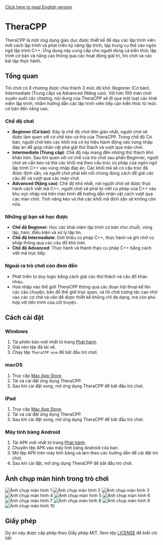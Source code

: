 [Click here to read English version](https://github.com/Nktoan2707/TheraCPP-Release/blob/main/README_en.md)

# TheraCPP

TheraCPP là một ứng dụng giáo dục được thiết kế để dạy các lập trình viên mới cách lập trình và phát triển kỹ năng lập trình, tập trung cụ thể vào ngôn ngữ lập trình C++. Ứng dụng này cung cấp cho người dùng cả kiến thức lập trình cơ bản và nâng cao thông qua các hoạt động giải trí, trò chơi và các bài tập thực hành.

## Tổng quan

Trò chơi có 8 chương được chia thành 3 mức độ khó: Beginner (Cơ bản), Intermediate (Trung cấp) và Advanced (Nâng cao). Với hơn 100 màn chơi xuyên suốt các chương, nội dung của TheraCPP sẽ đi qua một loạt các khái niệm lập trình, nhằm hướng dẫn các lập trình viên tiếp cận kiến thức từ mức cơ bản đến nâng cao.

### Chế độ chơi

-   **Beginner (Cơ bản)**: Đây là chế độ chơi đơn giản nhất, người chơi sẽ được làm quen với cơ chế kéo và thả của TheraCPP. Trong chế độ Cơ bản, người chơi kéo các khối mã có ký hiệu hành động vào vùng nhập đáp án để giúp nhân vật phá giải thử thách và vượt qua màn chơi.
-   **Intermediate (Trung cấp)**: Chế độ này mang đến những thử thách khó khăn hơn. Sau khi quen với cơ chế của trò chơi sau phần Beginner, người chơi sẽ cần kéo và thả các khối mã theo cấu trúc cú pháp của ngôn ngữ lập trình C++ vào vùng nhập đáp án. Các khối mã sẽ có cấu trúc đã được định sẵn, và người chơi phải kết nối chúng đúng cách để giải các câu đố và vượt qua các màn chơi.
-   **Advanced (Nâng cao)**: Chế độ khó nhất, nơi người chơi sẽ được thực hành cách viết mã C++, người chơi sẽ phải tự viết cú pháp của C++ vào khu vực nhập mã trên màn hình để hướng dẫn nhân vật cách vượt qua các màn chơi. Tính năng kéo và thả các khối mã định sẵn sẽ không còn nữa.

### Những gì bạn sẽ học được

-   **Chế độ Beginner**: Học các khái niệm lập trình cơ bản như chuỗi, vòng lặp, hàm, điều kiện và xử lý tập tin.
-   **Chế độ Intermediate**: Giới thiệu cú pháp C++, thực hành và ghi nhớ cú pháp thông qua các câu đố khó hơn.
-   **Chế độ Advanced**: Thực hành và thành thạo cú pháp C++ bằng cách viết mã trực tiếp.

### Ngoài ra trò chơi còn đem đến

-   Phát triển tư duy logic bằng cách giải các thử thách và câu đố khác nhau.
-   Hoà nhập vào thế giới TheraCPP thông qua các đoạn hội thoại kể lên các câu chuyện, bản đồ thế giới trực quan, và lối chơi tương tác cao nhờ vào các cơ chế và vấn đề được thiết kế không chỉ đa dạng, mà còn phù hợp với tiến trình của cốt truyện.

## Cách cài đặt

### Windows

1. Tải phiên bản mới nhất từ trang [Phát hành](https://github.com/Nktoan2707/TheraCPP-Release/releases).
2. Giải nén tệp đã tải về.
3. Chạy tệp `TheraCPP.exe` để bắt đầu trò chơi.

### macOS
1. Truy cập [Mac App Store](https://apps.apple.com/vn/app/theracpp/id6575351503?mt=12).
2. Tải và cài đặt ứng dụng TheraCPP.
3. Sau khi cài đặt xong, mở ứng dụng TheraCPP để bắt đầu trò chơi.

### iPad
1. Truy cập [Mac App Store](https://apps.apple.com/vn/app/theracpp-learn-coding/id6575351503?platform=ipad).
2. Tải và cài đặt ứng dụng TheraCPP.
3. Sau khi cài đặt xong, mở ứng dụng TheraCPP để bắt đầu trò chơi.

### Máy tính bảng Android

1. Tải APK mới nhất từ trang [Phát hành](https://github.com/Nktoan2707/TheraCPP-Release/releases).
2. Chuyển tệp APK vào máy tính bảng Android của bạn.
3. Mở tệp APK trên máy tính bảng và làm theo các hướng dẫn để cài đặt trò chơi.
4. Sau khi cài đặt, mở ứng dụng TheraCPP để bắt đầu trò chơi.

## Ảnh chụp màn hình trong trò chơi

![Ảnh chụp màn hình 1](https://github.com/Nktoan2707/TheraCPP-Release/blob/a392799e07795ebfed66d5881f1c4668dc3a539e/Images/16-9%20ratio/1.png)
![Ảnh chụp màn hình 2](https://github.com/Nktoan2707/TheraCPP-Release/blob/a392799e07795ebfed66d5881f1c4668dc3a539e/Images/16-9%20ratio/2.png)
![Ảnh chụp màn hình 3](https://github.com/Nktoan2707/TheraCPP-Release/blob/a392799e07795ebfed66d5881f1c4668dc3a539e/Images/16-9%20ratio/3.png)
![Ảnh chụp màn hình 4](https://github.com/Nktoan2707/TheraCPP-Release/blob/a392799e07795ebfed66d5881f1c4668dc3a539e/Images/16-9%20ratio/4.png)
![Ảnh chụp màn hình 5](https://github.com/Nktoan2707/TheraCPP-Release/blob/a392799e07795ebfed66d5881f1c4668dc3a539e/Images/16-9%20ratio/5.png)
![Ảnh chụp màn hình 6](https://github.com/Nktoan2707/TheraCPP-Release/blob/a392799e07795ebfed66d5881f1c4668dc3a539e/Images/16-9%20ratio/6.png)
![Ảnh chụp màn hình 7](https://github.com/Nktoan2707/TheraCPP-Release/blob/a392799e07795ebfed66d5881f1c4668dc3a539e/Images/16-9%20ratio/7.png)
![Ảnh chụp màn hình 8](https://github.com/Nktoan2707/TheraCPP-Release/blob/a392799e07795ebfed66d5881f1c4668dc3a539e/Images/16-9%20ratio/8.png)
![Ảnh chụp màn hình 9](https://github.com/Nktoan2707/TheraCPP-Release/blob/a392799e07795ebfed66d5881f1c4668dc3a539e/Images/16-9%20ratio/9.png)
![Ảnh chụp màn hình 10](https://github.com/Nktoan2707/TheraCPP-Release/blob/a392799e07795ebfed66d5881f1c4668dc3a539e/Images/16-9%20ratio/10.png)

## Giấy phép

Dự án này được cấp phép theo Giấy phép MIT. Xem tệp [LICENSE](./LICENSE) để biết chi tiết
